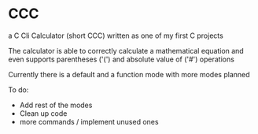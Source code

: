 # CCC
a C Cli Calculator (short CCC) written as one of my first C projects

The calculator is able to correctly calculate a mathematical equation and even supports parentheses ('(') and absolute value of ('#') operations 

Currently there is a default and a function mode with more modes planned

To do:
- Add rest of the modes
- Clean up code
- more commands / implement unused ones 
